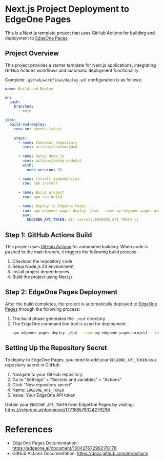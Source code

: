 # Next.js Project Deployment to EdgeOne Pages

This is a Next.js template project that uses GitHub Actions for building and deployment to [EdgeOne Pages](https://edgeone.ai/products/pages).

## Project Overview

This project provides a starter template for Next.js applications, integrating GitHub Actions workflows and automatic deployment functionality.

Complete `.github/workflows/deploy.yml` configuration is as follows:

```yml
name: Build and Deploy

on:
  push:
    branches:
      - main

jobs:
  build-and-deploy:
    runs-on: ubuntu-latest
    
    steps:
      - name: Checkout repository
        uses: actions/checkout@v4
      
      - name: Setup Node.js
        uses: actions/setup-node@v4
        with:
          node-version: 20
      
      - name: Install dependencies
        run: npm install
      
      - name: Build project
        run: npm run build
      
      - name: Deploy to EdgeOne Pages
        run: npx edgeone pages deploy ./out --name my-edgeone-pages-project --token ${{ secrets.EDGEONE_API_TOKEN }}
        env:
          EDGEONE_API_TOKEN: ${{ secrets.EDGEONE_API_TOKEN }}
```

## Step 1: GitHub Actions Build

This project uses [GitHub Actions](https://docs.github.com/en/actions) for automated building. When code is pushed to the main branch, it triggers the following build process:

1. Checkout the repository code
2. Setup Node.js 20 environment
3. Install project dependencies
4. Build the project using Next.js

## Step 2: EdgeOne Pages Deployment

After the build completes, the project is automatically deployed to [EdgeOne Pages](https://edgeone.ai/products/pages) through the following process:

1. The build phase generates the `./out` directory
2. The EdgeOne command line tool is used for deployment:
   ```bash
   npx edgeone pages deploy ./out --name my-edgeone-pages-project --token ${{ secrets.EDGEONE_API_TOKEN }}
   ```

## Setting Up the Repository Secret

To deploy to EdgeOne Pages, you need to add your `EDGEONE_API_TOKEN` as a repository secret in GitHub:

1. Navigate to your GitHub repository
2. Go to "Settings" > "Secrets and variables" > "Actions"
3. Click "New repository secret"
4. Name: `EDGEONE_API_TOKEN`
5. Value: Your EdgeOne API token

Obtain your `EDGEONE_API_TOKEN` from EdgeOne Pages by visiting: https://edgeone.ai/document/177158578324279296

# References

- EdgeOne Pages Documentation: https://edgeone.ai/document/160427672992178176
- GitHub Actions Documentation: https://docs.github.com/en/actions
